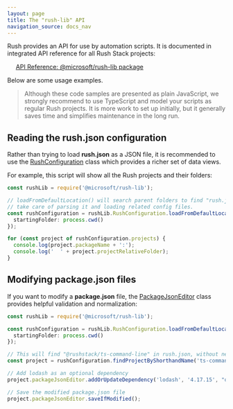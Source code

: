 ```yaml
---
layout: page
title: The "rush-lib" API
navigation_source: docs_nav
---
```


Rush provides an API for use by automation scripts.  It is documented in integrated API reference for all Rush Stack projects:

&nbsp;&nbsp;&nbsp;&nbsp; [API Reference: @microsoft/rush-lib package](https://rushstack.io/pages/api/rush-lib/)

Below are some usage examples.

> Although these code samples are presented as plain JavaScript, we strongly recommend to use TypeScript and model your scripts as regular Rush projects.  It is more work to set up initially, but it generally saves time and simplifies maintenance in the long run.

## Reading the rush.json configuration

Rather than trying to load **rush.json** as a JSON file, it is recommended to use the [RushConfiguration](https://rushstack.io/pages/api/rush-lib.rushconfiguration/) class which provides a richer set of data views.

For example, this script will show all the Rush projects and their folders:

```ts
const rushLib = require('@microsoft/rush-lib');

// loadFromDefaultLocation() will search parent folders to find "rush.json" and then
// take care of parsing it and loading related config files.
const rushConfiguration = rushLib.RushConfiguration.loadFromDefaultLocation({
  startingFolder: process.cwd()
});

for (const project of rushConfiguration.projects) {
  console.log(project.packageName + ':');
  console.log('  ' + project.projectRelativeFolder);
}
```

## Modifying package.json files

If you want to modify a **package.json** file, the [PackageJsonEditor](https://rushstack.io/pages/api/rush-lib.packagejsoneditor/) class provides helpful validation and normalization:

```ts
const rushLib = require('@microsoft/rush-lib');

const rushConfiguration = rushLib.RushConfiguration.loadFromDefaultLocation({
  startingFolder: process.cwd()
});

// This will find "@rushstack/ts-command-line" in rush.json, without needing to specify the NPM scope
const project = rushConfiguration.findProjectByShorthandName('ts-command-line');

// Add lodash as an optional dependency
project.packageJsonEditor.addOrUpdateDependency('lodash', '4.17.15', "optionalDependencies");

// Save the modified package.json file
project.packageJsonEditor.saveIfModified();
```

